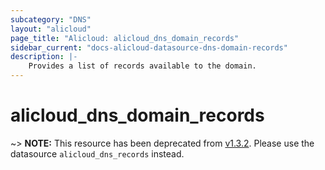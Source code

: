 ```yaml
---
subcategory: "DNS"
layout: "alicloud"
page_title: "Alicloud: alicloud_dns_domain_records"
sidebar_current: "docs-alicloud-datasource-dns-domain-records"
description: |-
    Provides a list of records available to the domain.
---
```


# alicloud\_dns\_domain\_records

~> **NOTE:** This resource has been deprecated from [v1.3.2](https://github.com/alibaba/terraform-provider/releases/tag/V1.3.2). Please use the datasource `alicloud_dns_records` instead.
